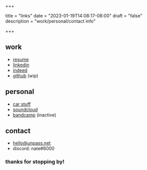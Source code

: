 +++

title = "links"
date = "2023-01-19T14:08:17-08:00"
draft = "false"
description =  "work/personal/contact info"

+++

## work
- [resume](https://nate.unpass.net/Nathan-Adan-UPDATED.pdf)
- [linkedin](https://www.linkedin.com/in/njadan/)
- [indeed](https://my.indeed.com/p/nathana-wndiok5)
- [github](https://github.com/unpass) (wip)
## personal
- [car stuff](https://unpass.net)
- [soundcloud](https://soundcloud.com/dddbbbbb)
- [bandcamp](https://nexis.bandcamp.com/) (inactive)
## contact
- [hello@unpass.net](mailto:hello@unpass.net)
- discord: nate#6000

### thanks for stopping by!
